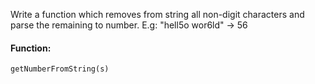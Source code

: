 Write a function which removes from string all non-digit characters and parse the remaining to number. E.g: "hell5o wor6ld" -> 56

#### Function:

```getNumberFromString(s)```